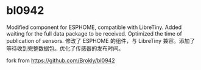 # bl0942


Modified component for ESPHOME, compatible with LibreTiny. Added waiting for the full data package to be received. Optimized the time of publication of sensors.
修改了 ESPHOME 的组件，与 LibreTiny 兼容。添加了等待收到完整数据包。优化了传感器的发布时间。


fork from
https://github.com/Brokly/bl0942
